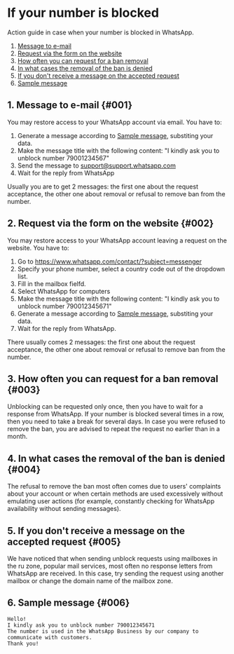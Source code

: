 # If your number is blocked

Action guide in case when your number is blocked in WhatsApp.

1. [Message to e-mail](#001)
2. [Request via the form on the website](#002)
3. [How often you can request for a ban removal](#003)
4. [In what cases the removal of the ban is denied](#004)
5. [If you don't receive a message on the accepted request](#005)
6. [Sample message](#006)

## 1. Message to e-mail {#001}
You may restore access to your WhatsApp account via email.
You have to:

1. Generate a message according to [Sample message](#006), substiting your data.
2. Make the message title with the following content: "I kindly ask you to unblock number 79001234567"
3. Send the message to support@support.whatsapp.com
4. Wait for the reply from WhatsApp 

Usually you are to get 2 messages: the first one about the request acceptance, the other one about removal or refusal to remove ban from the number.

## 2. Request via the form on the website {#002}
You may restore access to your WhatsApp account leaving a request on the website.
You have to:

1. Go to https://www.whatsapp.com/contact/?subject=messenger
2. Specify your phone number, select a country code out of the dropdown list.
3. Fill in the mailbox fielfd.
4. Select WhatsApp for computers
5. Make the message title with the following content: "I kindly ask you to unblock number 790012345671"
6. Generate a message according to [Sample message](#006), substiting your data.
7. Wait for the reply from WhatsApp.

There usually comes 2 messages:  the first one about the request acceptance, the other one about removal or refusal to remove ban from the number.

## 3. How often you can request for a ban removal {#003}
Unblocking can be requested only once, then you have to wait for a response from WhatsApp. If your number is blocked several times in a row, then you need to take a break for several days.
In case you were refused to remove the ban, you are advised to repeat the request no earlier than in a month.

## 4. In what cases the removal of the ban is denied {#004}
The refusal to remove the ban most often comes due to users' complaints about your account or when certain methods are used excessively without emulating user actions (for example, constantly checking for WhatsApp availability without sending messages).

## 5. If you don't receive a message on the accepted request {#005}
We have noticed that when sending unblock requests using mailboxes in the ru zone, popular mail services, most often no response letters from WhatsApp are received. In this case, try sending the request using another mailbox or change the domain name of the mailbox zone.

## 6. Sample message {#006}
```
Hello!
I kindly ask you to unblock number 790012345671
The number is used in the WhatsApp Business by our company to communicate with customers.
Thank you!
```
